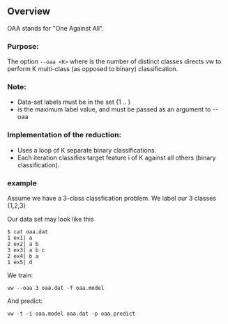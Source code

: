 ## Overview
OAA stands for "One Against All".

### Purpose:
The option `--oaa <K>` where <K> is the number of distinct classes
directs vw to perform K multi-class (as opposed to binary) classification.

### Note:
* Data-set labels must be in the set {1 .. <K>}
* <K> is the maximum label value, and must be passed as an argument to --oaa  
                                                                  
### Implementation of the reduction:                                     
* Uses a loop of K separate binary classifications.                
* Each iteration classifies target feature i of K against all others (binary classification).

### example

Assume we have a 3-class classfication problem. We label our 3 classes {1,2,3}

Our data set may look like this

    $ cat oaa.dat
    1 ex1| a
    2 ex2| a b
    3 ex3| a b c
    2 ex4| b a
    1 ex5| d

We train:

    vw --oaa 3 oaa.dat -f oaa.model


And predict:

    vw -t -i oaa.model oaa.dat -p oaa.predict

